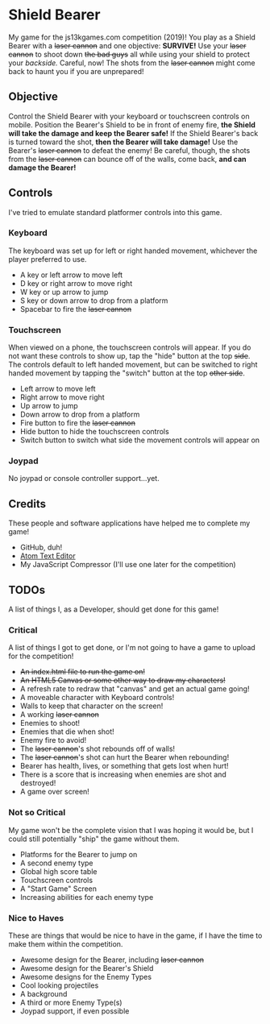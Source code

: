 # Shield Bearer
My game for the js13kgames.com competition (2019)!  You play as a Shield Bearer with a ~~laser cannon~~ and one objective: **SURVIVE!**  Use your ~~laser cannon~~ to shoot down ~~the bad guys~~ all while using your shield to protect your _backside._  Careful, now!  The shots from the ~~laser cannon~~ might come back to haunt you if you are unprepared!

## Objective
Control the Shield Bearer with your keyboard or touchscreen controls on mobile.  Position the Bearer's Shield to be in front of enemy fire, **the Shield will take the damage and keep the Bearer safe!**  If the Shield Bearer's back is turned toward the shot, **then the Bearer will take damage!**  Use the Bearer's ~~laser cannon~~ to defeat the enemy!  Be careful, though, the shots from the ~~laser cannon~~ can bounce off of the walls, come back, **and can damage the Bearer!**

## Controls
I've tried to emulate standard platformer controls into this game.
### Keyboard
The keyboard was set up for left or right handed movement, whichever the player preferred to use.
* A key or left arrow to move left
* D key or right arrow to move right
* W key or up arrow to jump
* S key or down arrow to drop from a platform
* Spacebar to fire the ~~laser cannon~~
### Touchscreen
When viewed on a phone, the touchscreen controls will appear.  If you do not want these controls to show up, tap the "hide" button at the top ~~side~~.  The controls default to left handed movement, but can be switched to right handed movement by tapping the "switch" button at the top ~~other side~~.
* Left arrow to move left
* Right arrow to move right
* Up arrow to jump
* Down arrow to drop from a platform
* Fire button to fire the ~~laser cannon~~
* Hide button to hide the touchscreen controls
* Switch button to switch what side the movement controls will appear on
### Joypad
No joypad or console controller support...yet.

## Credits
These people and software applications have helped me to complete my game!
* GitHub, duh!
* [Atom Text Editor](https://atom.io/)
* My JavaScript Compressor (I'll use one later for the competition)

## TODOs
A list of things I, as a Developer, should get done for this game!
### Critical
A list of things I got to get done, or I'm not going to have a game to upload for the competition!
* ~~An index.html file to run the game on!~~
* ~~An HTML5 Canvas or some other way to draw my characters!~~
* A refresh rate to redraw that "canvas" and get an actual game going!
* A moveable character with Keyboard controls!
* Walls to keep that character on the screen!
* A working ~~laser cannon~~
* Enemies to shoot!
* Enemies that die when shot!
* Enemy fire to avoid!
* The ~~laser cannon~~'s shot rebounds off of walls!
* The ~~laser cannon~~'s shot can hurt the Bearer when rebounding!
* Bearer has health, lives, or something that gets lost when hurt!
* There is a score that is increasing when enemies are shot and destroyed!
* A game over screen!
### Not so Critical
My game won't be the complete vision that I was hoping it would be, but I could still potentially "ship" the game without them.
* Platforms for the Bearer to jump on
* A second enemy type
* Global high score table
* Touchscreen controls
* A "Start Game" Screen
* Increasing abilities for each enemy type
### Nice to Haves
These are things that would be nice to have in the game, if I have the time to make them within the competition.
* Awesome design for the Bearer, including ~~laser cannon~~
* Awesome design for the Bearer's Shield
* Awesome designs for the Enemy Types
* Cool looking projectiles
* A background
* A third or more Enemy Type(s)
* Joypad support, if even possible
